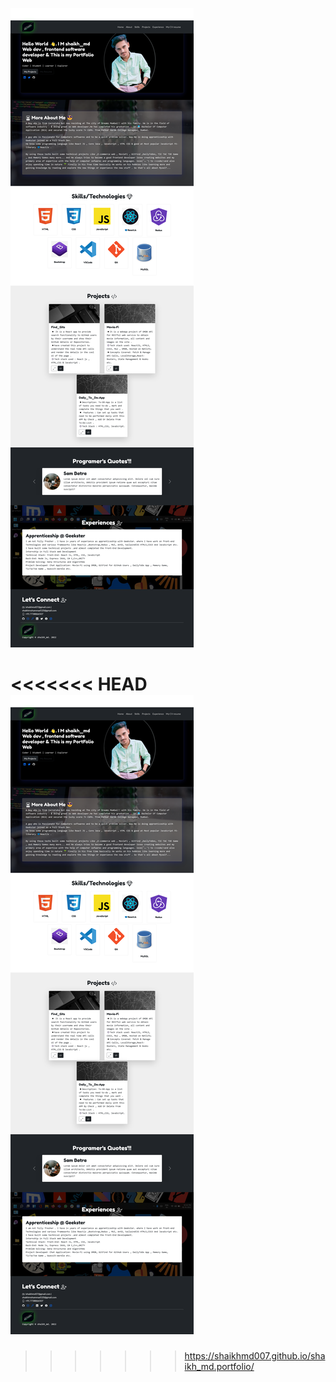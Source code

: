 ![Website Snap](/assets/img/Preview.png "Website Snap")


<<<<<<< HEAD
![Website Snap](/assets/img/Preview.png "Website Snap")
=======
>>>>>>> https://shaikhmd007.github.io/shaikh_md.portfolio/
